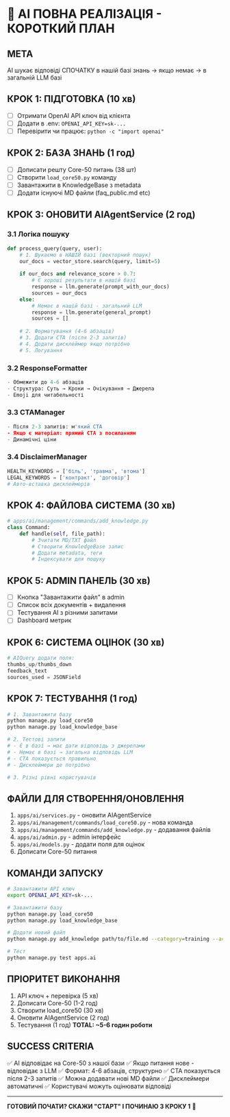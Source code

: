 # 🤖 AI ПОВНА РЕАЛІЗАЦІЯ - КОРОТКИЙ ПЛАН

## МЕТА
AI шукає відповіді СПОЧАТКУ в нашій базі знань → якщо немає → в загальній LLM базі

## КРОК 1: ПІДГОТОВКА (10 хв)
- [ ] Отримати OpenAI API ключ від клієнта
- [ ] Додати в .env: `OPENAI_API_KEY=sk-...`
- [ ] Перевірити чи працює: `python -c "import openai"`

## КРОК 2: БАЗА ЗНАНЬ (1 год)
- [ ] Дописати решту Core-50 питань (38 шт)
- [ ] Створити `load_core50.py` команду
- [ ] Завантажити в KnowledgeBase з metadata
- [ ] Додати існуючі MD файли (faq_public.md etc)

## КРОК 3: ОНОВИТИ AIAgentService (2 год)

### 3.1 Логіка пошуку
```python
def process_query(query, user):
    # 1. Шукаємо в НАШІЙ базі (векторний пошук)
    our_docs = vector_store.search(query, limit=5)
    
    if our_docs and relevance_score > 0.7:
        # Є хороші результати в нашій базі
        response = llm.generate(prompt_with_our_docs)
        sources = our_docs
    else:
        # Немає в нашій базі - загальний LLM
        response = llm.generate(general_prompt)
        sources = []
    
    # 2. Форматування (4-6 абзаців)
    # 3. Додати CTA (після 2-3 запитів)
    # 4. Додати дисклеймер якщо потрібно
    # 5. Логування
```

### 3.2 ResponseFormatter
```python
- Обмежити до 4-6 абзаців
- Структура: Суть → Кроки → Очікування → Джерела
- Emoji для читабельності
```

### 3.3 CTAManager
```python
- Після 2-3 запитів: м'який CTA
- Якщо є матеріал: прямий CTA з посиланням
- Динамічні ціни
```

### 3.4 DisclaimerManager
```python
HEALTH_KEYWORDS = ['біль', 'травма', 'втома']
LEGAL_KEYWORDS = ['контракт', 'договір']
# Авто-вставка дисклеймерів
```

## КРОК 4: ФАЙЛОВА СИСТЕМА (30 хв)
```python
# apps/ai/management/commands/add_knowledge.py
class Command:
    def handle(self, file_path):
        # Зчитати MD/TXT файл
        # Створити KnowledgeBase запис
        # Додати metadata, теги
        # Індексувати для пошуку
```

## КРОК 5: ADMIN ПАНЕЛЬ (30 хв)
- [ ] Кнопка "Завантажити файл" в admin
- [ ] Список всіх документів + видалення
- [ ] Тестування AI з різними запитами
- [ ] Dashboard метрик

## КРОК 6: СИСТЕМА ОЦІНОК (30 хв)
```python
# AIQuery додати поля:
thumbs_up/thumbs_down
feedback_text
sources_used = JSONField
```

## КРОК 7: ТЕСТУВАННЯ (1 год)
```bash
# 1. Завантажити базу
python manage.py load_core50
python manage.py load_knowledge_base

# 2. Тестові запити
# - Є в базі → має дати відповідь з джерелами
# - Немає в базі → загальна відповідь LLM
# - CTA показується правильно
# - Дисклеймери де потрібно

# 3. Різні рівні користувачів
```

## ФАЙЛИ ДЛЯ СТВОРЕННЯ/ОНОВЛЕННЯ
1. `apps/ai/services.py` - оновити AIAgentService
2. `apps/ai/management/commands/load_core50.py` - нова команда
3. `apps/ai/management/commands/add_knowledge.py` - додавання файлів
4. `apps/ai/admin.py` - admin інтерфейс
5. `apps/ai/models.py` - додати поля для оцінок
6. Дописати Core-50 питання

## КОМАНДИ ЗАПУСКУ
```bash
# Завантажити API ключ
export OPENAI_API_KEY=sk-...

# Завантажити базу
python manage.py load_core50
python manage.py load_knowledge_base

# Додати новий файл
python manage.py add_knowledge path/to/file.md --category=training --access=subscriber

# Тест
python manage.py test apps.ai
```

## ПРІОРИТЕТ ВИКОНАННЯ
1. API ключ + перевірка (5 хв)
2. Дописати Core-50 (1-2 год)
3. Створити load_core50 (30 хв)
4. Оновити AIAgentService (2 год)
5. Тестування (1 год)
**TOTAL: ~5-6 годин роботи**

## SUCCESS CRITERIA
✅ AI відповідає на Core-50 з нашої бази
✅ Якщо питання нове - відповідає з LLM
✅ Формат: 4-6 абзаців, структурно
✅ CTA показується після 2-3 запитів
✅ Можна додавати нові MD файли
✅ Дисклеймери автоматичні
✅ Користувачі можуть оцінювати відповіді

---

**ГОТОВИЙ ПОЧАТИ? СКАЖИ "СТАРТ" І ПОЧИНАЮ З КРОКУ 1** 🚀

